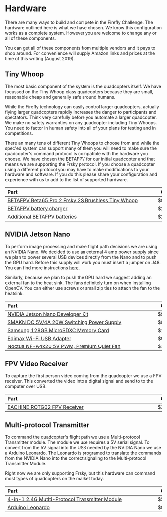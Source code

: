 # Hardware

There are many ways to build and compete in the Firefly Challenge. The
hardware outlined here is what we have chosen. We know this
configuration works as a complete system. However you are welcome to
change any or all of these components.

You can get all of these components from multiple vendors and it pays
to shop around. For convenience will supply Amazon links and prices at
the time of this writing (August 2019).

## Tiny Whoop

The most basic component of the system is the quadcopters itself. We
have focussed on the Tiny Whoop class quadcopters because they are
small, reasonable cheap and generally safe around humans.

While the Firefly technology can easily control larger quadcopters,
actually flying larger quadcopters rapidly increases the danger to
participants and spectators. Think very carefully before you automate
a larger quadcopter. We make no safety warranties on any quadcopter
including Tiny Whoops. You need to factor in human safety into all of
your plans for testing and in competitions.

There an many tens of different Tiny Whoops to choose from and while
the spec'ed system can support many of them you will need to make sure
the quadcopter's command protocol is compatible with the hardware you
choose. We have chosen the BETAFPV for our initial quadcopter and that
means we are supporting the Frsky protocol. If you choose a quadcopter
using a different protocol you may have to make modifications to your
hardware and software. If you do this please share your configuration
and experience with us to add to the list of supported hardware.

| Part                                                                                                      | Cost |
| --- | --- |
|[BETAFPV Beta65 Pro 2 Frsky 2S Brushless Tiny Whoop](https://www.amazon.com/gp/product/B07MNG2J6D)|$99.99|
|[BETAFPV battery charger](https://www.amazon.com/BETAFPV-Charger-Board-Battery-Adapter/dp/B072BXBSX5)|$29.99|
|[Additional BETAFPV batteries](https://www.amazon.com/BETAFPV-Battery-Powerwhoop-Connector-Inductrix/dp/B07FFTVB8C)|$27.59|


## NVIDIA Jetson Nano

To perform image processing and make flight path decisions we are
using an NVIDIA Nano. We decided to use an external 4 amp power supply
since we plan to power several USB devices directly from the Nano and
to push the GPU hard. Before this supply will work you must insert a
jumper on J48. You can find more instructions
[here](https://devtalk.nvidia.com/default/topic/1048640/jetson-nano/power-supply-considerations-for-jetson-nano-developer-kit/).

Similarly, because we plan to push the GPU hard we suggest adding an
external fan to the heat sink. The fans definitely turn on when
installing OpenCV. You can either use screws or small zip ties to
attach the fan to the heatsink.

| Part                                                                                                      | Cost |
| --- | --- |
|[NVIDIA Jetson Nano Developer Kit](https://www.amazon.com/gp/product/B07PZHBDKT)|$99.00|
|[SMAKN DC 5V/4A 20W Switching Power Supply](https://www.amazon.com/gp/product/B01N4HYWAM)|$8.99|
|[Samsung 128GB MicroSDXC Memory Card](https://www.amazon.com/gp/product/B06XWZWYVP)|$19.99|
|[Edimax Wi-Fi USB Adapter](https://www.amazon.com/Edimax-EW-7811Un-150Mbps-Raspberry-Supports/dp/B003MTTJOY)|$9.99|
|[Noctua NF-A4x20 5V PWM, Premium Quiet Fan](https://www.amazon.com/gp/product/B071FNHVXN)|$14.95|


## FPV Video Receiver

To capture the first person video coming from the quadcopter we use a
FPV receiver. This converted the video into a digital signal and send
to to the computer over USB.

| Part                                                                                                      | Cost |
| --- | --- |
|[EACHINE ROTG02 FPV Receiver](https://www.amazon.com/gp/product/B07NNH93NX)|$36.99|


## Multi-protocol Transmitter

To command the quadcopter's flight path we use a Multi-protocol
Transmitter module. The module we use requires a 5V serial signal. To
convert from the 5V signal into the USB needed by the NVIDIA Nano we
use a Arduino Leonardo. The Leonardo is programed to translate the
commands from the NVIDIA Nano into the correct signaling to the
Multi-protocol Transmitter Module.

Right now we are only supporting Frsky, but this hardware can command
most types of quadcopters on the market today.

| Part                                                                                                      | Cost |
| --- | --- |
|[4-in-1 2.4G Mutlti-Protocol Transmitter Module](https://www.amazon.com/ARRIS-Jumper-Mutltiprotocol-Transmitter-Module/dp/B07D76QRNS)|$59.98|
|[Arduino Leonardo](https://www.amazon.com/Solu-Leonardo-Compatible-Revision-Atmega32u4)|$9.99|
